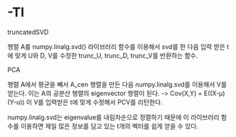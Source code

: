 # -TI
truncatedSVD

 행렬 A를 numpy.linalg.svd() 라이브러리 함수를 이용해서 svd를 한 다음 입력 받은 t에 맞게 U와 D, V를 수정한
 trunc_U, trunc_D, trunc_V를 반환하는 함수.
 
PCA

 행렬 A에서 평균을 빼서 A_cen 행렬을 만든 다음 numpy.linalg.svd를 이용해서 V를 얻는다.
 이는 A의 공분산 행렬의 eigenvector 행렬이 된다. -> Cov(X,Y) = E((X-μ)(Y-υ))
 이 V를 입력받은 t에 맞게 수정해서 PCV를 리턴한다.


numpy.linalg.svd는 eigenvalue를 내림차순으로 정렬하기 때문에 이 라이브러리 함수를 이용하면
제일 많은 정보를 담고 있는 t개의 벡터를 쉽게 얻을 수 있다.
